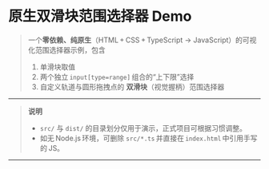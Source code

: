 # 原生双滑块范围选择器 Demo

> 一个**零依赖、纯原生**（HTML + CSS + TypeScript → JavaScript）的可视化范围选择器示例，包含  
>
> 1. 单滑块取值  
> 2. 两个独立 `input[type=range]` 组合的“上下限”选择  
> 3. 自定义轨道与圆形拖拽点的 **双滑块**（视觉握柄）范围选择器  

---

> **说明**   
> - `src/` 与 `dist/` 的目录划分仅用于演示，正式项目可根据习惯调整。  
> - 如无 Node.js 环境，可删除 `src/*.ts` 并直接在 `index.html` 中引用手写的 JS。  

---